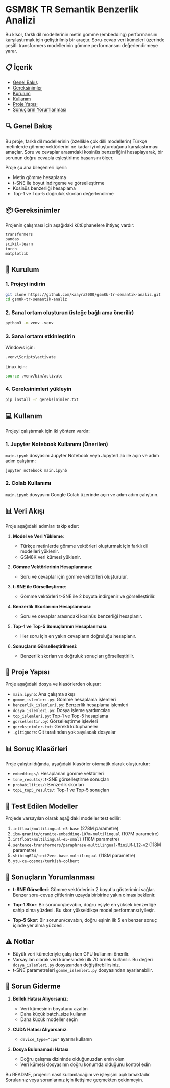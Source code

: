 # GSM8K TR Semantik Benzerlik Analizi

Bu klsör, farklı dil modellerinin metin gömme (embedding) performansını karşılaştırmak için geliştirilmiş bir araçtır. Soru-cevap veri kümeleri üzerinde çeşitli transformers modellerinin gömme performansını değerlendirmeye yarar.

## 📋 İçerik

- [Genel Bakış](#genel-bakış)
- [Gereksinimler](#gereksinimler)
- [Kurulum](#kurulum)
- [Kullanım](#kullanım)
- [Proje Yapısı](#proje-yapısı)
- [Sonuçların Yorumlanması](#sonuçların-yorumlanması)

## 🔍 Genel Bakış

Bu proje, farklı dil modellerinin (özellikle çok dilli modellerin) Türkçe metinlerde gömme vektörlerini ne kadar iyi oluşturduğunu karşılaştırmayı amaçlar. Soru ve cevaplar arasındaki kosinüs benzerliğini hesaplayarak, bir sorunun doğru cevapla eşleştirilme başarısını ölçer.

Proje şu ana bileşenleri içerir:
- Metin gömme hesaplama
- t-SNE ile boyut indirgeme ve görselleştirme
- Kosinüs benzerliği hesaplama
- Top-1 ve Top-5 doğruluk skorları değerlendirme

## 📦 Gereksinimler

Projenin çalışması için aşağıdaki kütüphanelere ihtiyaç vardır:

```bash
transformers
pandas
scikit-learn
torch
matplotlib
```


## 🚀 Kurulum

### 1. Projeyi indirin

```bash
git clone https://github.com/kaayra2000/gsm8k-tr-semantik-analiz.git
cd gsm8k-tr-semantik-analiz
```

### 2. Sanal ortam oluşturun (isteğe bağlı ama önerilir)
  
```bash
python3 -m venv .venv
```

### 3. Sanal ortamı etkinleştirin

Windows için:

```bash
.venv\Scripts\activate
```

Linux için:

```bash
source .venv/bin/activate
```


### 4. Gereksinimleri yükleyin

```bash
pip install -r gereksinimler.txt
```


## 💻 Kullanım

Projeyi çalıştırmak için iki yöntem vardır:

### 1. Jupyter Notebook Kullanımı (Önerilen)

`main.ipynb` dosyasını Jupyter Notebook veya JupyterLab ile açın ve adım adım çalıştırın:

```bash
jupyter notebook main.ipynb
```

### 2. Colab Kullanımı

`main.ipynb` dosyasını Google Colab üzerinde açın ve adım adım çalıştırın.


## 📊 Veri Akışı

Proje aşağıdaki adımları takip eder:

1. **Model ve Veri Yükleme**: 
    - Türkçe metinlerde gömme vektörleri oluşturmak için farklı dil modelleri yüklenir.
    - GSM8K veri kümesi yüklenir.


2. **Gömme Vektörlerinin Hesaplanması**:
    - Soru ve cevaplar için gömme vektörleri oluşturulur.


3. **t-SNE ile Görselleştirme**:
    - Gömme vektörleri t-SNE ile 2 boyuta indirgenir ve görselleştirilir.


4. **Benzerlik Skorlarının Hesaplanması**:
    - Soru ve cevaplar arasındaki kosinüs benzerliği hesaplanır.


5. **Top-1 ve Top-5 Sonuçlarının Hesaplanması**: 
    - Her soru için en yakın cevapların doğruluğu hesaplanır.

6. **Sonuçların Görselleştirilmesi**:
    - Benzerlik skorları ve doğruluk sonuçları görselleştirilir.

## 📂 Proje Yapısı

Proje aşağıdaki dosya ve klasörlerden oluşur:

- `main.ipynb`: Ana çalışma akışı
- `gomme_islemleri.py`: Gömme hesaplama işlemleri
- `benzerlik_islemleri.py`: Benzerlik hesaplama işlemleri
- `dosya_islemleri.py`: Dosya işleme yardımcıları
- `top_islemleri.py`: Top-1 ve Top-5 hesaplama
- `gorsellestir.py`: Görselleştirme işlevleri
- `gereksinimler.txt`: Gerekli kütüphaneler
- `.gitignore`: Git tarafından yok sayılacak dosyalar

## 📊 Sonuç Klasörleri

Proje çalıştırıldığında, aşağıdaki klasörler otomatik olarak oluşturulur:

- `embeddings/`: Hesaplanan gömme vektörleri
- `tsne_results/`: t-SNE görselleştirme sonuçları
- `probabilities/`: Benzerlik skorları
- `top1_top5_results/`: Top-1 ve Top-5 sonuçları

## 🔄 Test Edilen Modeller

Projede varsayılan olarak aşağıdaki modeller test edilir:

1. `intfloat/multilingual-e5-base` (278M parametre)
2. `ibm-granite/granite-embedding-107m-multilingual` (107M parametre)
3. `intfloat/multilingual-e5-small` (118M parametre)
4. `sentence-transformers/paraphrase-multilingual-MiniLM-L12-v2` (118M parametre)
5. `shibing624/text2vec-base-multilingual` (118M parametre)
6. `ytu-ce-cosmos/turkish-colbert`

## 📝 Sonuçların Yorumlanması

- **t-SNE Görselleri**: Gömme vektörlerinin 2 boyutlu gösterimini sağlar. Benzer soru-cevap çiftlerinin uzayda birbirine yakın olması beklenir.
  
- **Top-1 Skor**: Bir sorunun/cevabın, doğru eşiyle en yüksek benzerliğe sahip olma yüzdesi. Bu skor yükseldikçe model performansı iyileşir.

- **Top-5 Skor**: Bir sorunun/cevabın, doğru eşinin ilk 5 en benzer sonuç içinde yer alma yüzdesi.

## ⚠️ Notlar

- Büyük veri kümeleriyle çalışırken GPU kullanımı önerilir.
- Varsayılan olarak veri kümesindeki ilk 70 örnek kullanılır. Bu değeri `dosya_islemleri.py` dosyasından değiştirebilirsiniz.
- t-SNE parametreleri `gomme_islemleri.py` dosyasından ayarlanabilir.

## 🤔 Sorun Giderme

1. **Bellek Hatası Alıyorsanız**:
   - Veri kümesinin boyutunu azaltın
   - Daha küçük batch_size kullanın
   - Daha küçük modeller seçin

2. **CUDA Hatası Alıyorsanız**:
   - `device_type="cpu"` ayarını kullanın

3. **Dosya Bulunamadı Hatası**:
   - Doğru çalışma dizininde olduğunuzdan emin olun
   - Veri kümesi dosyasının doğru konumda olduğunu kontrol edin

Bu README, projenin nasıl kullanılacağını ve işleyişini açıklamaktadır. Sorularınız veya sorunlarınız için iletişime geçmekten çekinmeyin.